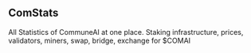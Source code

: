 ## ComStats
All Statistics of CommuneAI at one place. Staking infrastructure, prices, validators, miners, swap, bridge, exchange for $COMAI

